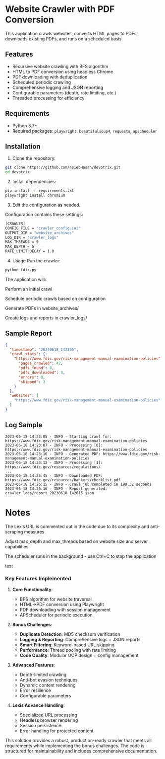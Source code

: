 # Website Crawler with PDF Conversion

This application crawls websites, converts HTML pages to PDFs, downloads existing PDFs, and runs on a scheduled basis.

## Features
- Recursive website crawling with BFS algorithm
- HTML to PDF conversion using headless Chrome
- PDF downloading with deduplication
- Scheduled periodic crawling
- Comprehensive logging and JSON reporting
- Configurable parameters (depth, rate limiting, etc.)
- Threaded processing for efficiency

## Requirements
- Python 3.7+
- Required packages: `playwright`, `beautifulsoup4`, `requests`, `apscheduler`

## Installation
1. Clone the repository:
```bash
git clone https://github.com/asiebHasan/devotrix.git
cd devotrix
```
2. Install dependencies:

```bash
pip install -r requirements.txt
playwright install chromium
```
3. Edit the configuration  as needed.

Configuration contains these settings:

```bash
[CRAWLER]
CONFIG_FILE = "crawler_config.ini"
OUTPUT_DIR = "website_archives"
LOG_DIR = "crawler_logs"
MAX_THREADS = 5
MAX_DEPTH = 5
RATE_LIMIT_DELAY = 1.0 
```
4. Usage
Run the crawler:

```bash
python fdix.py
```
The application will:

Perform an initial crawl

Schedule periodic crawls based on configuration

Generate PDFs in website_archives/

Create logs and reports in crawler_logs/

## Sample Report
```json
{
  "timestamp": "20240618_142305",
  "crawl_stats": {
    "https://www.fdic.gov/risk-management-manual-examination-policies": {
      "pages_crawled": 42,
      "pdfs_found": 8,
      "pdfs_downloaded": 8,
      "errors": 0,
      "skipped": 3
    }
  },
  "websites": [
    "https://www.fdic.gov/risk-management-manual-examination-policies"
  ]
}
```
 ## Log Sample
```text
2023-06-18 14:23:05 - INFO - Starting crawl for: https://www.fdic.gov/risk-management-manual-examination-policies
2023-06-18 14:23:07 - INFO - Processing [0]: https://www.fdic.gov/risk-management-manual-examination-policies
2023-06-18 14:23:10 - INFO - Generated PDF: https://www.fdic.gov/risk-management-manual-examination-policies
2023-06-18 14:23:12 - INFO - Processing [1]: https://www.fdic.gov/resources/regulations/
...
2023-06-18 14:25:45 - INFO - Downloaded PDF: https://www.fdic.gov/resources/bankers/checklist.pdf
2023-06-18 14:26:15 - INFO - Crawl job completed in 190.32 seconds
2023-06-18 14:26:16 - INFO - Report generated: crawler_logs/report_20230618_142615.json
```

# Notes
The Lexis URL is commented out in the code due to its complexity and anti-scraping measures

Adjust max_depth and max_threads based on website size and server capabilities

The scheduler runs in the background - use Ctrl+C to stop the application

text

### Key Features Implemented

1. **Core Functionality**:
   - BFS algorithm for website traversal
   - HTML→PDF conversion using Playwright
   - PDF downloading with session management
   - APScheduler for periodic execution

2. **Bonus Challenges**:
   - **Duplicate Detection**: MD5 checksum verification
   - **Logging & Reporting**: Comprehensive logs + JSON reports
   - **Smart Filtering**: Keyword-based URL skipping
   - **Performance**: Thread pooling with rate limiting
   - **Code Quality**: Modular OOP design + config management

3. **Advanced Features**:
   - Depth-limited crawling
   - Anti-bot evasion techniques
   - Dynamic content rendering
   - Error resilience
   - Configurable parameters

4. **Lexis Advance Handling**:
   - Specialized URL processing
   - Headless browser rendering
   - Session persistence
   - Error handling for protected content

This solution provides a robust, production-ready crawler that meets all requirements while implementing the bonus challenges. The code is structured for maintainability and includes comprehensive documentation.
